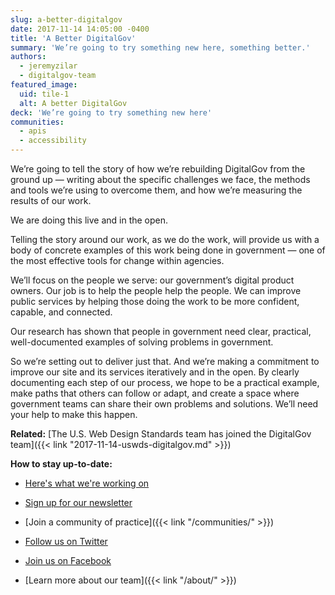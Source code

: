 ```yaml
---
slug: a-better-digitalgov
date: 2017-11-14 14:05:00 -0400
title: 'A Better DigitalGov'
summary: 'We’re going to try something new here, something better.'
authors:
  - jeremyzilar
  - digitalgov-team
featured_image:
  uid: tile-1
  alt: A better DigitalGov
deck: 'We’re going to try something new here'
communities:
  - apis
  - accessibility
---
```


We’re going to tell the story of how we’re rebuilding DigitalGov from the ground up — writing about the specific challenges we face, the methods and tools we’re using to overcome them, and how we’re measuring the results of our work.

We are doing this live and in the open.

Telling the story around our work, as we do the work, will provide us with a body of concrete examples of this work being done in government — one of the most effective tools for change within agencies.

We’ll focus on the people we serve: our government’s digital product owners. Our job is to help the people help the people. We can improve public services by helping those doing the work to be more confident, capable, and connected.

Our research has shown that people in government need clear, practical, well-documented examples of solving problems in government.

So we’re setting out to deliver just that. And we’re making a commitment to improve our site and its services iteratively and in the open. By clearly documenting each step of our process, we hope to be a practical example, make paths that others can follow or adapt, and create a space where government teams can share their own problems and solutions. We’ll need your help to make this happen.

**Related:** [The U.S. Web Design Standards team has joined the DigitalGov team]({{< link "2017-11-14-uswds-digitalgov.md" >}})

**How to stay up-to-date:**

- [Here's what we're working on][3ed80b13]
- [Sign up for our newsletter][20d731c7]
- [Join a community of practice]({{< link "/communities/" >}})
- [Follow us on Twitter][a4d3008a]
- [Join us on Facebook][48963c81]
- [Learn more about our team]({{< link "/about/" >}})

  [3ed80b13]: https://github.com/GSA/digitalgov.gov/issues "What we're working on in GitHub"
  [20d731c7]: https://connect.digitalgov.gov/subscribe "Sign up for our newsletter"
  [a4d3008a]: https://twitter.com/digital_gov/ "Follow us on Twitter"
  [48963c81]: https://www.facebook.com/digitalgov/ "Join us on Facebook"
